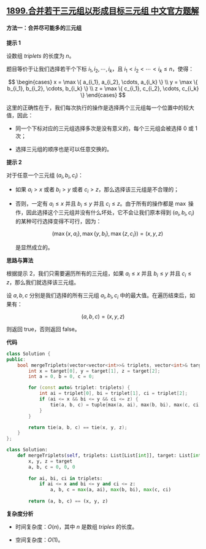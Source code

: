 ## [1899.合并若干三元组以形成目标三元组 中文官方题解](https://leetcode.cn/problems/merge-triplets-to-form-target-triplet/solutions/100000/he-bing-ruo-gan-san-yuan-zu-yi-xing-chen-8ypf)

#### 方法一：合并尽可能多的三元组

**提示 $1$**

设数组 $\textit{triplets}$ 的长度为 $n$。

题目等价于让我们选择若干个下标 $i_1, i_2, \cdots, i_k$，且 $i_1 < i_2 < \cdots < i_k \leq n$，使得：

$$
\begin{cases}
x = \max \{ a_{i_1}, a_{i_2}, \cdots, a_{i_k} \} \\
y = \max \{ b_{i_1}, b_{i_2}, \cdots, b_{i_k} \} \\
z = \max \{ c_{i_1}, c_{i_2}, \cdots, c_{i_k} \}
\end{cases}
$$

这里的正确性在于，我们每次执行的操作是选择两个三元组每一个位置中的较大值，因此：

- 同一个下标对应的三元组选择多次是没有意义的，每个三元组会被选择 $0$ 或 $1$ 次；

- 选择三元组的顺序也是可以任意交换的。

**提示 $2$**

对于任意一个三元组 $(a_i, b_i, c_i)$：

- 如果 $a_i > x$ 或者 $b_i > y$ 或者 $c_i > z$，那么选择该三元组是不合理的；
- 否则，一定有 $a_i \leq x$ 并且 $b_i \leq y$ 并且 $c_i \leq z$。由于所有的操作都是 $\max$ 操作，因此选择这个三元组并没有什么坏处，它不会让我们原本得到 $(a_i, b_i, c_i)$ 的某种可行选择变得不可行，因为：

    $$
    \big( \max\{x, a_i\}, \max\{y, b_i\}, \max\{z, c_i\} \big) = (x, y, z)
    $$

    是显然成立的。

**思路与算法**

根据提示 $2$，我们只需要遍历所有的三元组，如果 $a_i \leq x$ 并且 $b_i \leq y$ 并且 $c_i \leq z$，那么我们就选择该三元组。

设 $a, b, c$ 分别是我们选择的所有三元组 $a_i, b_i, c_i$ 中的最大值。在遍历结束后，如果有：

$$
(a, b, c) = (x, y, z)
$$

则返回 $\text{true}$，否则返回 $\text{false}$。

**代码**

```C++ [sol1-C++]
class Solution {
public:
    bool mergeTriplets(vector<vector<int>>& triplets, vector<int>& target) {
        int x = target[0], y = target[1], z = target[2];
        int a = 0, b = 0, c = 0;

        for (const auto& triplet: triplets) {
            int ai = triplet[0], bi = triplet[1], ci = triplet[2];
            if (ai <= x && bi <= y && ci <= z) {
                tie(a, b, c) = tuple{max(a, ai), max(b, bi), max(c, ci)};
            }
        }

        return tie(a, b, c) == tie(x, y, z);
    }
};
```

```Python [sol1-Python3]
class Solution:
    def mergeTriplets(self, triplets: List[List[int]], target: List[int]) -> bool:
        x, y, z = target
        a, b, c = 0, 0, 0
        
        for ai, bi, ci in triplets:
            if ai <= x and bi <= y and ci <= z:
                a, b, c = max(a, ai), max(b, bi), max(c, ci)
        
        return (a, b, c) == (x, y, z)
```

**复杂度分析**

- 时间复杂度：$O(n)$，其中 $n$ 是数组 $\textit{triples}$ 的长度。

- 空间复杂度：$O(1)$。